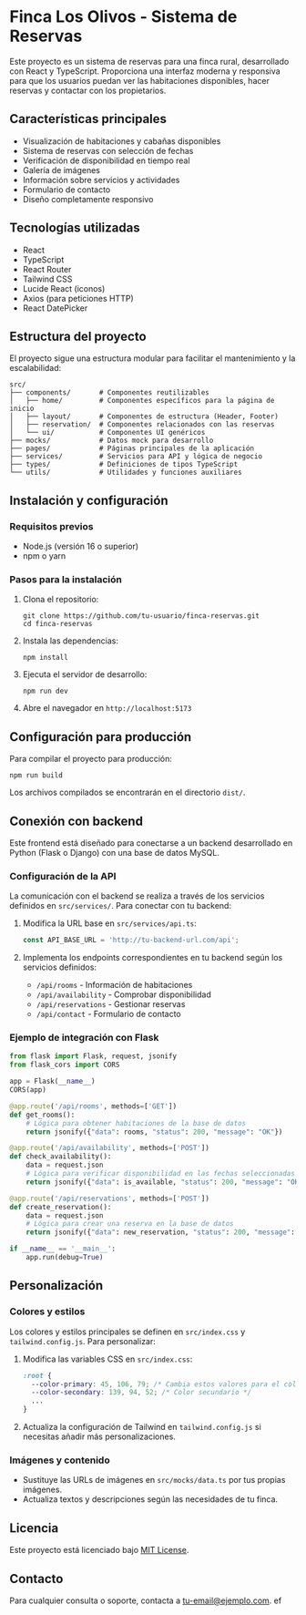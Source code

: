 # Finca Los Olivos - Sistema de Reservas

Este proyecto es un sistema de reservas para una finca rural, desarrollado con React y TypeScript. Proporciona una interfaz moderna y responsiva para que los usuarios puedan ver las habitaciones disponibles, hacer reservas y contactar con los propietarios.

## Características principales

- Visualización de habitaciones y cabañas disponibles
- Sistema de reservas con selección de fechas
- Verificación de disponibilidad en tiempo real
- Galería de imágenes
- Información sobre servicios y actividades
- Formulario de contacto
- Diseño completamente responsivo

## Tecnologías utilizadas

- React
- TypeScript
- React Router
- Tailwind CSS
- Lucide React (iconos)
- Axios (para peticiones HTTP)
- React DatePicker

## Estructura del proyecto

El proyecto sigue una estructura modular para facilitar el mantenimiento y la escalabilidad:

```
src/
├── components/       # Componentes reutilizables
│   ├── home/         # Componentes específicos para la página de inicio
│   ├── layout/       # Componentes de estructura (Header, Footer)
│   ├── reservation/  # Componentes relacionados con las reservas
│   └── ui/           # Componentes UI genéricos
├── mocks/            # Datos mock para desarrollo
├── pages/            # Páginas principales de la aplicación
├── services/         # Servicios para API y lógica de negocio
├── types/            # Definiciones de tipos TypeScript
└── utils/            # Utilidades y funciones auxiliares
```

## Instalación y configuración

### Requisitos previos

- Node.js (versión 16 o superior)
- npm o yarn

### Pasos para la instalación

1. Clona el repositorio:
   ```
   git clone https://github.com/tu-usuario/finca-reservas.git
   cd finca-reservas
   ```

2. Instala las dependencias:
   ```
   npm install
   ```

3. Ejecuta el servidor de desarrollo:
   ```
   npm run dev
   ```

4. Abre el navegador en `http://localhost:5173`

## Configuración para producción

Para compilar el proyecto para producción:

```
npm run build
```

Los archivos compilados se encontrarán en el directorio `dist/`.

## Conexión con backend

Este frontend está diseñado para conectarse a un backend desarrollado en Python (Flask o Django) con una base de datos MySQL. 

### Configuración de la API

La comunicación con el backend se realiza a través de los servicios definidos en `src/services/`. Para conectar con tu backend:

1. Modifica la URL base en `src/services/api.ts`:
   ```typescript
   const API_BASE_URL = 'http://tu-backend-url.com/api';
   ```

2. Implementa los endpoints correspondientes en tu backend según los servicios definidos:
   - `/api/rooms` - Información de habitaciones
   - `/api/availability` - Comprobar disponibilidad
   - `/api/reservations` - Gestionar reservas
   - `/api/contact` - Formulario de contacto

### Ejemplo de integración con Flask

```python
from flask import Flask, request, jsonify
from flask_cors import CORS

app = Flask(__name__)
CORS(app)

@app.route('/api/rooms', methods=['GET'])
def get_rooms():
    # Lógica para obtener habitaciones de la base de datos
    return jsonify({"data": rooms, "status": 200, "message": "OK"})

@app.route('/api/availability', methods=['POST'])
def check_availability():
    data = request.json
    # Lógica para verificar disponibilidad en las fechas seleccionadas
    return jsonify({"data": is_available, "status": 200, "message": "OK"})

@app.route('/api/reservations', methods=['POST'])
def create_reservation():
    data = request.json
    # Lógica para crear una reserva en la base de datos
    return jsonify({"data": new_reservation, "status": 200, "message": "Reserva creada exitosamente"})

if __name__ == '__main__':
    app.run(debug=True)
```

## Personalización

### Colores y estilos

Los colores y estilos principales se definen en `src/index.css` y `tailwind.config.js`. Para personalizar:

1. Modifica las variables CSS en `src/index.css`:
   ```css
   :root {
     --color-primary: 45, 106, 79; /* Cambia estos valores para el color primario */
     --color-secondary: 139, 94, 52; /* Color secundario */
     ...
   }
   ```

2. Actualiza la configuración de Tailwind en `tailwind.config.js` si necesitas añadir más personalizaciones.

### Imágenes y contenido

- Sustituye las URLs de imágenes en `src/mocks/data.ts` por tus propias imágenes.
- Actualiza textos y descripciones según las necesidades de tu finca.

## Licencia

Este proyecto está licenciado bajo [MIT License](LICENSE).

## Contacto

Para cualquier consulta o soporte, contacta a [tu-email@ejemplo.com](mailto:tu-email@ejemplo.com). ef